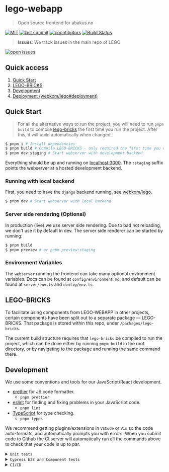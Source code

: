 # lego-webapp

> Open source frontend for abakus.no

[![MIT](https://badgen.net/badge/license/MIT/blue)](https://en.wikipedia.org/wiki/MIT_License) [![last commit](https://badgen.net/github/last-commit/webkom/lego-webapp/)](https://github.com/webkom/lego-webapp/commits/master) [![coontibutors](https://badgen.net/github/contributors/webkom/lego-webapp)](https://github.com/webkom/lego-webapp/graphs/contributors) [![Build Status](https://ci.webkom.dev/api/badges/webkom/lego-webapp/status.svg)](https://ci.webkom.dev/webkom/lego-webapp)

> **Issues**: We track issues in the main repo of LEGO

[![open issues](https://badgen.net/github/open-issues/webkom/lego)](https://github.com/webkom/lego/issues)

## Quick access

1. [Quick Start](#quick-start)
2. [LEGO-BRICKS](#lego-bricks)
3. [Development](#development)
4. [Deployment (webkom/lego#deployment)](https://github.com/webkom/lego#deployment)

## Quick Start

> For all the alternative ways to run the project, you will need to run `pnpm build` to compile [lego-bricks](#lego-bricks) the first time you run the project. After this, it will build automatically when changed.

```bash
$ pnpm i # Install dependencies
$ pnpm build # Compile LEGO-BRICKS - only required the first time you run the project
$ pnpm dev:staging # Start webserver with development backend
```

Everything should be up and running on [localhost:3000](http://localhost:3000). The `:staging` suffix points the webserver at a hosted development backend.

### Running with local backend

First, you need to have the `django` backend running, see [webkom/lego](https://github.com/webkom/lego).

```bash
$ pnpm dev # Start webserver with local backend
```

### Server side rendering (Optional)

In production (live) we use server side rendering. Due to bad hot reloading, we don't use it by default in dev. The server side renderer can be started by running:

```bash
$ pnpm build
$ pnpm preview # or pnpm preview:staging
```

### Environment Variables

The `webserver` running the frontend can take many optional environment variables. Docs can be found at `config/environment.md`, and default can be found at `server/env.ts` and `config/env.ts`.

## LEGO-BRICKS

To facilitate using components from LEGO-WEBAPP in other projects, certain components have been split out to a separate package — LEGO-BRICKS. That package is stored within this repo, under `/packages/lego-bricks`.

The current build structure requires that `lego-bricks` be compiled to run the project, which can be done either by running `pnpm build` in the root directory, or by navigating to the package and running the same command there.

## Development

We use some conventions and tools for our JavaScript/React development.

- [prettier](https://github.com/prettier/prettier) for JS code formatter.
  - `pnpm prettier`
- [eslint](https://eslint.org/) for finding and fixing problems in your JavaScript code.
  - `pnpm lint`
- [TypeScript](https://www.typescriptlang.org) for type checking.
  - `pnpm types`

We recommend getting plugins/extensions in `VSCode` or `Vim` so the code auto-formats, and automatically prompts you with errors. When you submit code to Github the CI server will automatically run all the commands above to check that your code is up to par.

<details><summary><code>Unit tests</code></summary>

### Unit tests (jest)

Run all the tests and check for lint errors with the command:

```bash
$ pnpm test
```

For development you can run the tests continuously by using:

```bash
$ pnpm test:watch
```

A coverage report can be generated by running `pnpm test -- --coverage`.

</details>

<details><summary><code>Cypress E2E and Component tests</code></summary>

### End to end tests (cypress)

In order to run end to end tests, you need to run both lego-webapp and lego.
Lego can be found here: https://github.com/webkom/lego. Lego is assumed to have a clean development database, follow the steps below to achieve that.

#### Backend

```bash
$ cd ../lego
$ docker compose up -d # Start all services that lego depends on
$ python manage.py initialize_development # Initialize and load data sources (postgres)
$ docker compose restart lego_cypress_helper # The cypress helper resets database between every test and might need this restart to function correctly
$ python manage.py runserver
```

> If you already have the backend setup, make sure your database is clean

```bash
python manage.py reset_db
python manage.py migrate
python manage.py load_fixtures
docker compose restart lego_cypress_helper # Make sure the copy is of the clean database
```

#### Frontend

Start up the node server

```bash
$ pnpm dev
```

And start cypress in another terminal

```bash
$ pnpm cypress open
```

**Alternative:** You can also run the node server with server side rendering enabled. This is how the tests are run on CI. To do this, you build and start the server

```bash
$ pnpm build
$ pnpm preview
```

And you run cypress headlessly (no visible browser) in another terminal

```bash
pnpm cypress run
```

### Component tests (cypress)
Component tests does not depend on anything to run

Simply open cypress
```bash
$ pnpm cypress open
```

or run in terminal
```bash
pnpm cypress run --component
```


#### STRIPE

In order to run the payment end-2-end tests, a few extra steps are required. First one has to install the stripe cli, log in and then run

```bash
$ stripe listen --forward-to localhost:8000/api/v1/webhooks-stripe/
```

In addition, the backend needs to run with two environment variables.

```bash
$  STRIPE_WEBHOOK_SECRET=<SECRET> STRIPE_TEST_KEY=<SECRET> python manage.py runserver
```

The webhook is obtained when running the stripe command above, while the test key can be obtained from the stripe dashboard.

To run the payment tests successfully you also need to run a websocket-server to receive updates when the backend handles payments.

```bash
$ daphne lego.asgi:application -b 0.0.0.0 -p 8001
```

Lastly, one has to run the frontend without captcha:

```bash
$ SKIP_CAPTCHA=TRUE pnpm dev
```

</details>

<details><summary><code>CI/CD</code></summary>

### CI/CD

We use [drone](https://drone.io) as our CI/CD system. The server runs at https://ci.webkom.dev. This
repo is public, so anyone can see the status at https://ci.webkom.dev/webkom/lego-webapp.

Since the repo is public and we use a lot of secrets in the pipeline, we require the pipeline to be
verified with a signature from drone. To obtain this, use the [cli](https://docs.drone.io/cli):

```sh
drone sign webkom/lego-webapp
```

You need to login to retrieve the signature. Get the login data from your [user
settings](https://ci.webkom.dev/account).

</details>
